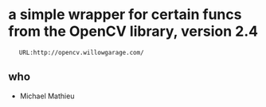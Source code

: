 # a simple wrapper for certain funcs from the OpenCV library, version 2.4

       URL:http://opencv.willowgarage.com/

## who

 + Michael Mathieu
